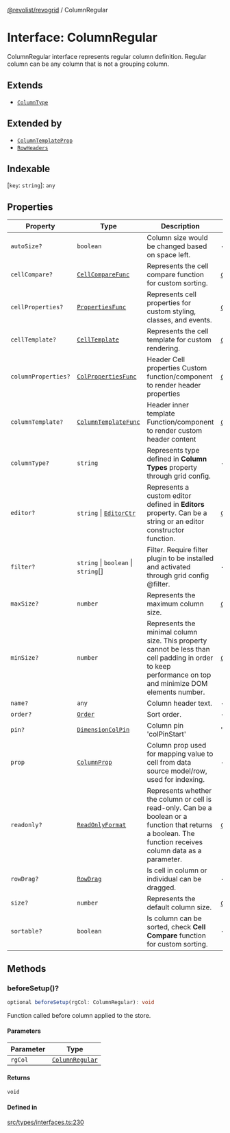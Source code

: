 [@revolist/revogrid](README.md) / ColumnRegular

# Interface: ColumnRegular

ColumnRegular interface represents regular column definition.
Regular column can be any column that is not a grouping column.

## Extends

- [`ColumnType`](Interface.ColumnType.md)

## Extended by

- [`ColumnTemplateProp`](Interface.ColumnTemplateProp.md)
- [`RowHeaders`](Interface.RowHeaders.md)

## Indexable

 \[`key`: `string`\]: `any`

## Properties

| Property | Type | Description | Inherited from | Defined in |
| ------ | ------ | ------ | ------ | ------ |
| `autoSize?` | `boolean` | Column size would be changed based on space left. | - | [src/types/interfaces.ts:206](https://github.com/revolist/revogrid/blob/babcd934a05d11632dc60c6964673e41a780bbb7/src/types/interfaces.ts#L206) |
| `cellCompare?` | [`CellCompareFunc`](TypeAlias.CellCompareFunc.md) | Represents the cell compare function for custom sorting. | [`ColumnType`](Interface.ColumnType.md).`cellCompare` | [src/types/interfaces.ts:178](https://github.com/revolist/revogrid/blob/babcd934a05d11632dc60c6964673e41a780bbb7/src/types/interfaces.ts#L178) |
| `cellProperties?` | [`PropertiesFunc`](TypeAlias.PropertiesFunc.md) | Represents cell properties for custom styling, classes, and events. | [`ColumnType`](Interface.ColumnType.md).`cellProperties` | [src/types/interfaces.ts:170](https://github.com/revolist/revogrid/blob/babcd934a05d11632dc60c6964673e41a780bbb7/src/types/interfaces.ts#L170) |
| `cellTemplate?` | [`CellTemplate`](Interface.CellTemplate.md) | Represents the cell template for custom rendering. | [`ColumnType`](Interface.ColumnType.md).`cellTemplate` | [src/types/interfaces.ts:174](https://github.com/revolist/revogrid/blob/babcd934a05d11632dc60c6964673e41a780bbb7/src/types/interfaces.ts#L174) |
| `columnProperties?` | [`ColPropertiesFunc`](TypeAlias.ColPropertiesFunc.md) | Header Cell properties Custom function/component to render header properties | [`ColumnType`](Interface.ColumnType.md).`columnProperties` | [src/types/interfaces.ts:113](https://github.com/revolist/revogrid/blob/babcd934a05d11632dc60c6964673e41a780bbb7/src/types/interfaces.ts#L113) |
| `columnTemplate?` | [`ColumnTemplateFunc`](TypeAlias.ColumnTemplateFunc.md) | Header inner template Function/component to render custom header content | [`ColumnType`](Interface.ColumnType.md).`columnTemplate` | [src/types/interfaces.ts:108](https://github.com/revolist/revogrid/blob/babcd934a05d11632dc60c6964673e41a780bbb7/src/types/interfaces.ts#L108) |
| `columnType?` | `string` | Represents type defined in **Column Types** property through grid config. | - | [src/types/interfaces.ts:226](https://github.com/revolist/revogrid/blob/babcd934a05d11632dc60c6964673e41a780bbb7/src/types/interfaces.ts#L226) |
| `editor?` | `string` \| [`EditorCtr`](TypeAlias.EditorCtr.md) | Represents a custom editor defined in **Editors** property. Can be a string or an editor constructor function. | [`ColumnType`](Interface.ColumnType.md).`editor` | [src/types/interfaces.ts:166](https://github.com/revolist/revogrid/blob/babcd934a05d11632dc60c6964673e41a780bbb7/src/types/interfaces.ts#L166) |
| `filter?` | `string` \| `boolean` \| `string`[] | Filter. Require filter plugin to be installed and activated through grid config @filter. | - | [src/types/interfaces.ts:210](https://github.com/revolist/revogrid/blob/babcd934a05d11632dc60c6964673e41a780bbb7/src/types/interfaces.ts#L210) |
| `maxSize?` | `number` | Represents the maximum column size. | [`ColumnType`](Interface.ColumnType.md).`maxSize` | [src/types/interfaces.ts:161](https://github.com/revolist/revogrid/blob/babcd934a05d11632dc60c6964673e41a780bbb7/src/types/interfaces.ts#L161) |
| `minSize?` | `number` | Represents the minimal column size. This property cannot be less than cell padding in order to keep performance on top and minimize DOM elements number. | [`ColumnType`](Interface.ColumnType.md).`minSize` | [src/types/interfaces.ts:157](https://github.com/revolist/revogrid/blob/babcd934a05d11632dc60c6964673e41a780bbb7/src/types/interfaces.ts#L157) |
| `name?` | `any` | Column header text. | - | [src/types/interfaces.ts:202](https://github.com/revolist/revogrid/blob/babcd934a05d11632dc60c6964673e41a780bbb7/src/types/interfaces.ts#L202) |
| `order?` | [`Order`](TypeAlias.Order.md) | Sort order. | - | [src/types/interfaces.ts:218](https://github.com/revolist/revogrid/blob/babcd934a05d11632dc60c6964673e41a780bbb7/src/types/interfaces.ts#L218) |
| `pin?` | [`DimensionColPin`](TypeAlias.DimensionColPin.md) | Column pin 'colPinStart'|'colPinEnd'. | - | [src/types/interfaces.ts:198](https://github.com/revolist/revogrid/blob/babcd934a05d11632dc60c6964673e41a780bbb7/src/types/interfaces.ts#L198) |
| `prop` | [`ColumnProp`](TypeAlias.ColumnProp.md) | Column prop used for mapping value to cell from data source model/row, used for indexing. | - | [src/types/interfaces.ts:194](https://github.com/revolist/revogrid/blob/babcd934a05d11632dc60c6964673e41a780bbb7/src/types/interfaces.ts#L194) |
| `readonly?` | [`ReadOnlyFormat`](TypeAlias.ReadOnlyFormat.md) | Represents whether the column or cell is read-only. Can be a boolean or a function that returns a boolean. The function receives column data as a parameter. | [`ColumnType`](Interface.ColumnType.md).`readonly` | [src/types/interfaces.ts:147](https://github.com/revolist/revogrid/blob/babcd934a05d11632dc60c6964673e41a780bbb7/src/types/interfaces.ts#L147) |
| `rowDrag?` | [`RowDrag`](TypeAlias.RowDrag.md) | Is cell in column or individual can be dragged. | - | [src/types/interfaces.ts:222](https://github.com/revolist/revogrid/blob/babcd934a05d11632dc60c6964673e41a780bbb7/src/types/interfaces.ts#L222) |
| `size?` | `number` | Represents the default column size. | [`ColumnType`](Interface.ColumnType.md).`size` | [src/types/interfaces.ts:151](https://github.com/revolist/revogrid/blob/babcd934a05d11632dc60c6964673e41a780bbb7/src/types/interfaces.ts#L151) |
| `sortable?` | `boolean` | Is column can be sorted, check **Cell Compare** function for custom sorting. | - | [src/types/interfaces.ts:214](https://github.com/revolist/revogrid/blob/babcd934a05d11632dc60c6964673e41a780bbb7/src/types/interfaces.ts#L214) |

## Methods

### beforeSetup()?

```ts
optional beforeSetup(rgCol: ColumnRegular): void
```

Function called before column applied to the store.

#### Parameters

| Parameter | Type |
| ------ | ------ |
| `rgCol` | [`ColumnRegular`](Interface.ColumnRegular.md) |

#### Returns

`void`

#### Defined in

[src/types/interfaces.ts:230](https://github.com/revolist/revogrid/blob/babcd934a05d11632dc60c6964673e41a780bbb7/src/types/interfaces.ts#L230)
